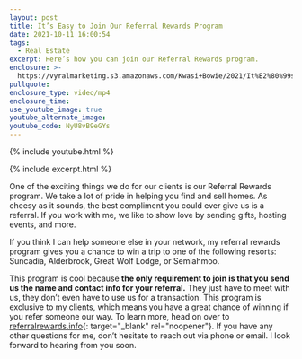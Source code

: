 ```yaml
---
layout: post
title: It’s Easy to Join Our Referral Rewards Program
date: 2021-10-11 16:00:54
tags:
  - Real Estate
excerpt: Here’s how you can join our Referral Rewards program.
enclosure: >-
  https://vyralmarketing.s3.amazonaws.com/Kwasi+Bowie/2021/It%E2%80%99s+Easy+to+Join+Our+Referral+Rewards+Program.mp4
pullquote:
enclosure_type: video/mp4
enclosure_time:
use_youtube_image: true
youtube_alternate_image:
youtube_code: NyU8vB9eGYs
---
```

{% include youtube.html %}

{% include excerpt.html %}

One of the exciting things we do for our clients is our Referral Rewards program. We take a lot of pride in helping you find and sell homes. As cheesy as it sounds, the best compliment you could ever give us is a referral. If you work with me, we like to show love by sending gifts, hosting events, and more.&nbsp;

If you think I can help someone else in your network, my referral rewards program gives you a chance to win a trip to one of the following resorts: Suncadia, Alderbrook, Great Wolf Lodge, or Semiahmoo.&nbsp;

This program is cool because **the only requirement to join is that you send us the name and contact info for your referral.** They just have to meet with us, they don’t even have to use us for a transaction. This program is exclusive to my clients, which means you have a great chance of winning if you refer someone our way. To learn more, head on over to [referralrewards.info](https://referralrewards.info/){: target="_blank" rel="noopener"}. If you have any other questions for me, don’t hesitate to reach out via phone or email. I look forward to hearing from you soon.
